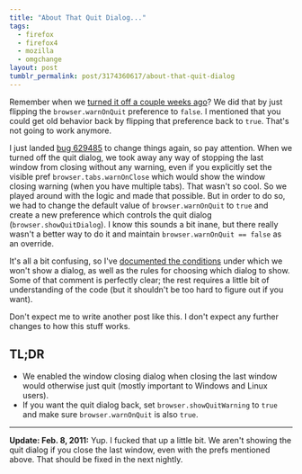 ```yaml
---
title: "About That Quit Dialog..."
tags:
  - firefox
  - firefox4
  - mozilla
  - omgchange
layout: post
tumblr_permalink: post/3174360617/about-that-quit-dialog
---
```


Remember when we [turned it off a couple weeks ago](/posts/just-quit-it)? We did that by just flipping the `browser.warnOnQuit` preference to `false`. I mentioned that you could get old behavior back by flipping that preference back to `true`. That's not going to work anymore.

I just landed [bug 629485](https://bugzilla.mozilla.org/show_bug.cgi?id=629485) to change things again, so pay attention. When we turned off the quit dialog, we took away any way of stopping the last window from closing without any warning, even if you explicitly set the visible pref `browser.tabs.warnOnClose` which would show the window closing warning (when you have multiple tabs). That wasn't so cool. So we played around with the logic and made that possible. But in order to do so, we had to change the default value of `browser.warnOnQuit` to `true` and create a new preference which controls the quit dialog (`browser.showQuitDialog`). I know this sounds a bit inane, but there really wasn't a better way to do it and maintain `browser.warnOnQuit == false` as an override.

It's all a bit confusing, so I've [documented the conditions](http://hg.mozilla.org/mozilla-central/file/84921e24be9c/browser/components/nsBrowserGlue.js#l443) under which we won't show a dialog, as well as the rules for choosing which dialog to show. Some of that comment is perfectly clear; the rest requires a little bit of understanding of the code (but it shouldn't be too hard to figure out if you want).

Don't expect me to write another post like this. I don't expect any further changes to how this stuff works.

## TL;DR

* We enabled the window closing dialog when closing the last window would otherwise just quit (mostly important to Windows and Linux users).
* If you want the quit dialog back, set `browser.showQuitWarning` to `true` and make sure `browser.warnOnQuit` is also `true`.

- - -

**Update: Feb. 8, 2011:** Yup. I fucked that up a little bit. We aren't showing the quit dialog if you close the last window, even with the prefs mentioned above. That should be fixed in the next nightly.
